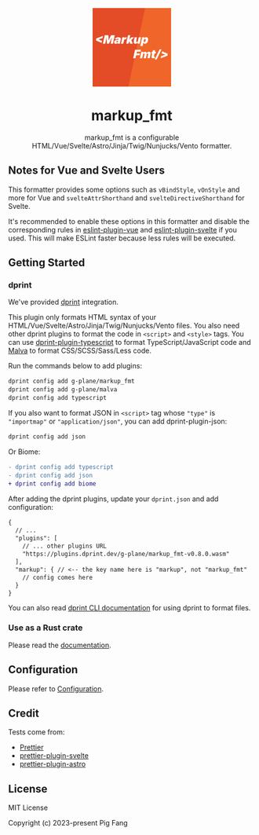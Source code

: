 <div align="center"><img src="./media/markup_fmt.svg" width="160"></div>
<h1 align="center">markup_fmt</h1>

<p align="center">
markup_fmt is a configurable HTML/Vue/Svelte/Astro/Jinja/Twig/Nunjucks/Vento formatter.
</p>

## Notes for Vue and Svelte Users

This formatter provides some options such as `vBindStyle`, `vOnStyle` and more for Vue and
`svelteAttrShorthand` and `svelteDirectiveShorthand` for Svelte.

It's recommended to enable these options in this formatter and disable the corresponding
rules in [eslint-plugin-vue](https://eslint.vuejs.org) and [eslint-plugin-svelte](https://sveltejs.github.io/eslint-plugin-svelte) if you used.
This will make ESLint faster because less rules will be executed.

## Getting Started

### dprint

We've provided [dprint](https://dprint.dev/) integration.

This plugin only formats HTML syntax of your HTML/Vue/Svelte/Astro/Jinja/Twig/Nunjucks/Vento files.
You also need other dprint plugins to format the code in `<script>` and `<style>` tags.
You can use [dprint-plugin-typescript](https://github.com/dprint/dprint-plugin-typescript) to
format TypeScript/JavaScript code and [Malva](https://github.com/g-plane/malva) to format CSS/SCSS/Sass/Less code.

Run the commands below to add plugins:

```bash
dprint config add g-plane/markup_fmt
dprint config add g-plane/malva
dprint config add typescript
```

If you also want to format JSON in `<script>` tag whose `"type"` is `"importmap"` or `"application/json"`,
you can add dprint-plugin-json:

```bash
dprint config add json
```

Or Biome:

```diff
- dprint config add typescript
- dprint config add json
+ dprint config add biome
```

After adding the dprint plugins, update your `dprint.json` and add configuration:

```jsonc
{
  // ...
  "plugins": [
    // ... other plugins URL
    "https://plugins.dprint.dev/g-plane/markup_fmt-v0.8.0.wasm"
  ],
  "markup": { // <-- the key name here is "markup", not "markup_fmt"
    // config comes here
  }
}
```

You can also read [dprint CLI documentation](https://dprint.dev/cli/) for using dprint to format files.

### Use as a Rust crate

Please read the [documentation](https://docs.rs/markup_fmt).

## Configuration

Please refer to [Configuration](./docs/config.md).

## Credit

Tests come from:

- [Prettier](https://github.com/prettier/prettier/tree/main/tests/format)
- [prettier-plugin-svelte](https://github.com/sveltejs/prettier-plugin-svelte)
- [prettier-plugin-astro](https://github.com/withastro/prettier-plugin-astro)

## License

MIT License

Copyright (c) 2023-present Pig Fang
